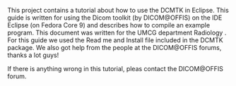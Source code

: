 This project contains a tutorial about how to use the DCMTK in Eclipse. This guide is written for using the Dicom toolkit (by DICOM@OFFIS) on the IDE Eclipse
(on Fedora Core 9) and describes how to compile an example program. This document
was written for the UMCG department Radiology . For this guide we used the Read me
and Install file included in the DCMTK package. We also got help from the people at the
DICOM@OFFIS forums, thanks a lot guys!

If there is anything wrong in this tutorial, pleas contact the DICOM@OFFIS forum.